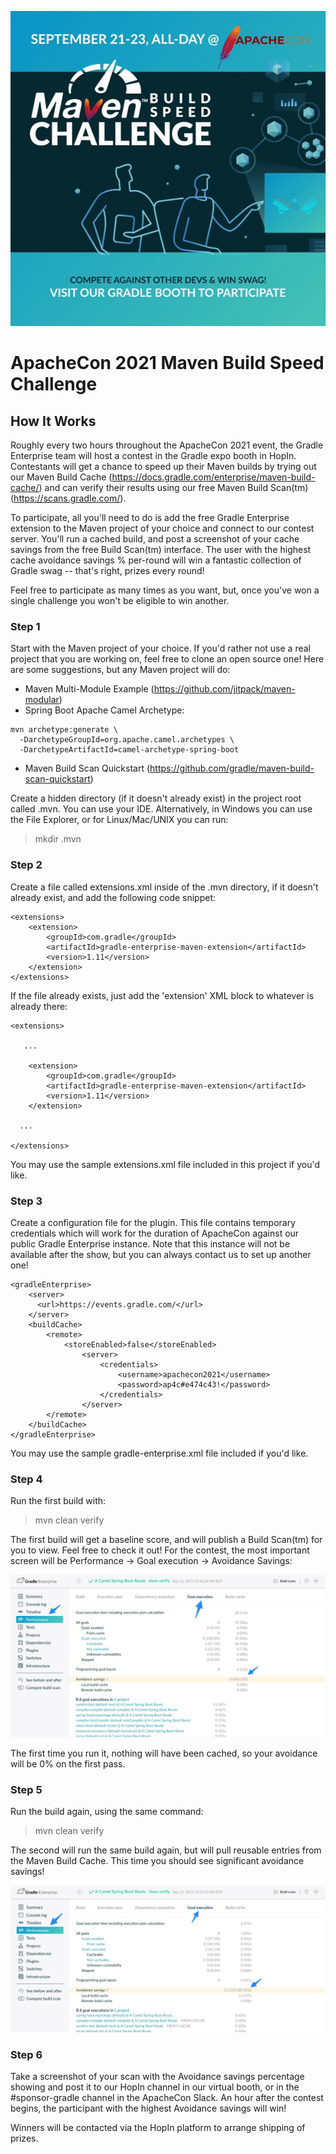 ![Build Speed Challenge Banner](challenge_banner.gif)

# ApacheCon 2021 Maven Build Speed Challenge
## How It Works

Roughly every two hours throughout the ApacheCon 2021 event, the Gradle Enterprise team will host a contest in the Gradle expo booth in HopIn.  Contestants will get a chance to speed up their Maven builds by trying out our Maven Build Cache (https://docs.gradle.com/enterprise/maven-build-cache/) and can verify their results using our free Maven Build Scan(tm)(https://scans.gradle.com/).

To participate, all you'll need to do is add the free Gradle Enterprise extension to the Maven project of your choice and connect to our contest server. You'll run a cached build, and post a screenshot of your cache savings from the free Build Scan(tm) interface.  The user with the highest cache avoidance savings % per-round will win a fantastic collection of Gradle swag -- that's right, prizes every round!

Feel free to participate as many times as you want, but, once you've won a single challenge you won't be eligible to win another.


### Step 1

Start with the Maven project of your choice.  If you'd rather not use a real project that you are working on, feel free to clone an open source one!  Here are some suggestions, but any Maven project will do:

- Maven Multi-Module Example (https://github.com/jitpack/maven-modular)
- Spring Boot Apache Camel Archetype:
```
mvn archetype:generate \
  -DarchetypeGroupId=org.apache.camel.archetypes \
  -DarchetypeArtifactId=camel-archetype-spring-boot
```
- Maven Build Scan Quickstart (https://github.com/gradle/maven-build-scan-quickstart)

Create a hidden directory (if it doesn't already exist) in the project root called .mvn.  You can use your IDE.  Alternatively, in Windows you can use the File Explorer, or for Linux/Mac/UNIX you can run:

>mkdir .mvn

### Step 2

Create a file called extensions.xml inside of the .mvn directory, if it doesn't already exist, and add the following code snippet:

```
<extensions>
    <extension>
        <groupId>com.gradle</groupId>
        <artifactId>gradle-enterprise-maven-extension</artifactId>
        <version>1.11</version>
    </extension>
</extensions>
```

If the file already exists, just add the 'extension' XML block to whatever is already there:

```
<extensions>

   ...

    <extension>
        <groupId>com.gradle</groupId>
        <artifactId>gradle-enterprise-maven-extension</artifactId>
        <version>1.11</version>
    </extension>

  ...

</extensions>
```
You may use the sample extensions.xml file included in this project if you'd like.

### Step 3

Create a configuration file for the plugin.  This file contains temporary credentials which will work for the duration of ApacheCon against our public Gradle Enterprise instance.  Note that this instance will not be available after the show, but you can always contact us to set up another one!

```
<gradleEnterprise>
    <server>
      <url>https://events.gradle.com/</url>
    </server>
    <buildCache>
        <remote>
            <storeEnabled>false</storeEnabled>
                <server>
                    <credentials>
                        <username>apachecon2021</username>
                        <password>ap4c#e474c43!</password>
                    </credentials>
                </server>
        </remote>
    </buildCache>
</gradleEnterprise>
```

You may use the sample gradle-enterprise.xml file included if you'd like.

### Step 4

Run the first build with:

>mvn clean verify

The first build will get a baseline score, and will publish a Build Scan(tm) for you to view.  Feel free to check it out!  For the contest, the most important screen will be Performance -> Goal execution -> Avoidance Savings:

![Build Scan Avoidance Savings](build-scan-performance-goals-0-avoid.jpg)

The first time you run it, nothing will have been cached, so your avoidance will be 0% on the first pass.

### Step 5
  
Run the build again, using the same command:

>mvn clean verify

The second will run the same build again, but will pull reusable entries from the Maven Build Cache.  This time you should see significant avoidance savings!

![Build Scan Avoidance Savings](build-scan-performance-goals.jpg)

### Step 6

Take a screenshot of your scan with the Avoidance savings percentage showing and post it to our HopIn channel in our virtual booth, or in the #sponsor-gradle channel in the ApacheCon Slack.  An hour after the contest begins, the participant with the highest Avoidance savings will win!

Winners will be contacted via the HopIn platform to arrange shipping of prizes.
